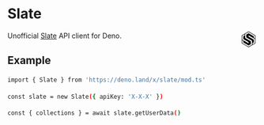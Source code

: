 # Slate

Unofficial [Slate](https://slate.host) API client for Deno. <img align="right" src="logo.png" />

## Example

```sh
import { Slate } from 'https://deno.land/x/slate/mod.ts'

const slate = new Slate({ apiKey: 'X-X-X' })

const { collections } = await slate.getUserData()
```
